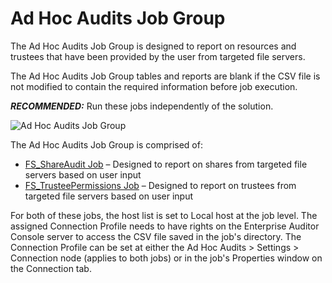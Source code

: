 # Ad Hoc Audits Job Group

The Ad Hoc Audits Job Group is designed to report on resources and trustees that have been provided
by the user from targeted file servers.

The Ad Hoc Audits Job Group tables and reports are blank if the CSV file is not modified to contain
the required information before job execution.

**_RECOMMENDED:_** Run these jobs independently of the solution.

![Ad Hoc Audits Job Group](/img/product_docs/accessanalyzer/11.6/solutions/filesystem/adhocaudits/jobstree.webp)

The Ad Hoc Audits Job Group is comprised of:

- [FS_ShareAudit Job](/docs/accessanalyzer/11.6/solutions/filesystem/adhocaudits/fs_shareaudit.md)
  – Designed to report on shares from targeted file servers based on user input
- [FS_TrusteePermissions Job](/docs/accessanalyzer/11.6/solutions/filesystem/adhocaudits/fs_trusteepermissions.md)
  – Designed to report on trustees from targeted file servers based on user input

For both of these jobs, the host list is set to Local host at the job level. The assigned Connection
Profile needs to have rights on the Enterprise Auditor Console server to access the CSV file saved
in the job's directory. The Connection Profile can be set at either the Ad Hoc Audits > Settings >
Connection node (applies to both jobs) or in the job's Properties window on the Connection tab.
